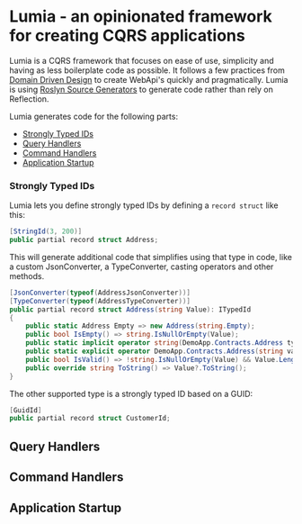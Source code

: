 # Lumia - an opinionated framework for creating CQRS applications

Lumia is a CQRS framework that focuses on ease of use, simplicity and having as less boilerplate code as possible. It follows a few practices from [Domain Driven Design](https://en.wikipedia.org/wiki/Domain-driven_design) to create WebApi's quickly and pragmatically. Lumia is using [Roslyn Source Generators](https://github.com/dotnet/roslyn/blob/main/docs/features/incremental-generators.cookbook.md) to generate code rather than rely on Reflection.

Lumia generates code for the following parts:

* [Strongly Typed IDs](#strongly-typed-ids)
* [Query Handlers](#query-handlers)
* [Command Handlers](#command-handlers) 
* [Application Startup](#application-startup)

### Strongly Typed IDs

Lumia lets you define strongly typed IDs by defining a `record struct` like this:

```csharp
[StringId(3, 200)]
public partial record struct Address;
```

This will generate additional code that simplifies using that type in code, like a custom JsonConverter, a TypeConverter, casting operators and other methods.

```csharp
[JsonConverter(typeof(AddressJsonConverter))]
[TypeConverter(typeof(AddressTypeConverter))]
public partial record struct Address(string Value): ITypedId
{
    public static Address Empty => new Address(string.Empty);
    public bool IsEmpty() => string.IsNullOrEmpty(Value);
    public static implicit operator string(DemoApp.Contracts.Address typedId) => typedId.Value;
    public static explicit operator DemoApp.Contracts.Address(string value) => new(value);
    public bool IsValid() => !string.IsNullOrEmpty(Value) && Value.Length >= 3 && Value.Length <= 200;
    public override string ToString() => Value?.ToString();
}
```

The other supported type is a strongly typed ID based on a GUID:

```csharp
[GuidId]
public partial record struct CustomerId;
```

## Query Handlers

## Command Handlers

## Application Startup
